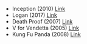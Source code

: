 - Inception (2010) [Link](https://www.imdb.com/title/tt1375666/)
- Logan (2017) [Link](https://www.imdb.com/title/tt3315342/)
- Death Proof (2007) [Link](https://www.imdb.com/title/tt1028528/)
- V for Vendetta (2005) [Link](https://www.imdb.com/title/tt0434409/)
- Kung Fu Panda (2008) [Link](https://www.imdb.com/title/tt0441773/)
